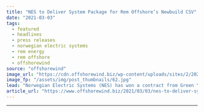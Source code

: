 ```yaml
---
title: "NES to Deliver System Package for Rem Offshore’s Newbuild CSV"
date: "2021-03-03"
tags: 
  - featured
  - headlines
  - press releases
  - norwegian electric systems
  - rem energy
  - rem offshore
  - offshorewind
source: "offshorewind"
image_url: "https://cdn.offshorewind.biz/wp-content/uploads/sites/2/2021/03/03134003/NES-to-Deliver-System-Package-for-Rem-Offshore%E2%80%99s-Newbuild-CSV.jpg"
image_fp: "/assets/img/post_thumbnails/62.jpg"
lead: "Norwegian Electric Systems (NES) has won a contract from Green Yard Kleven to deliver"
article_url: "https://www.offshorewind.biz/2021/03/03/nes-to-deliver-system-package-for-rem-offshores-newbuild-csv/"
---
```


---
